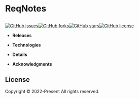 # ReqNotes
## 

[![GitHub issues](https://img.shields.io/github/issues/akifmt/RequestBaa)](https://github.com/akifmt/RequestBaa/issues)[![GitHub forks](https://img.shields.io/github/forks/akifmt/RequestBaa)](https://github.com/akifmt/RequestBaa/network)[![GitHub stars](https://img.shields.io/github/stars/akifmt/RequestBaa)](https://github.com/akifmt/RequestBaa/stargazers)[![GitHub license](https://img.shields.io/github/license/akifmt/RequestBaa)](https://github.com/akifmt/RequestBaa/blob/main/LICENSE)

- **Releases**

- **Technologies** 


- **Details**


- **Acknowledgments**


## License
Copyright © 2022-Present
All rights reserved.
